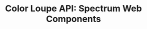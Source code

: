 ---
layout: api.njk
title: 'Color Loupe API: Spectrum Web Components'
displayName: Color Loupe
componentName: color-loupe
componentHeading: sp-color-loupe
tags:
  - component-api
---